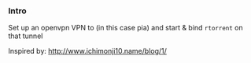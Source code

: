 ### Intro
Set up an openvpn VPN to (in this case pia) and start & bind ``rtorrent`` on that tunnel

Inspired by: http://www.ichimonji10.name/blog/1/
